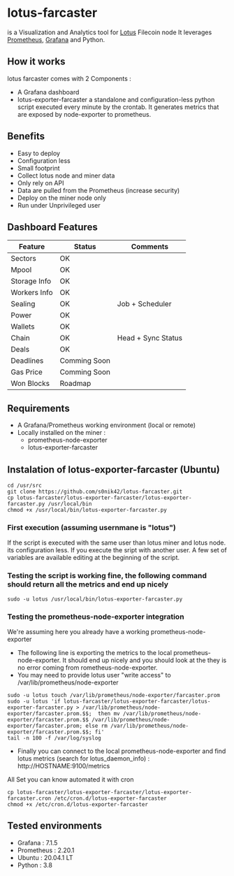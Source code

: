 # lotus-farcaster 
is a Visualization and Analytics tool for [Lotus](https://github.com/filecoin-project/lotus) Filecoin node
It leverages [Prometheus](https://prometheus.io/), [Grafana](https://grafana.com/) and Python.

## How it works
lotus farcaster comes with 2 Components :
* A Grafana dashboard
* lotus-exporter-farcaster a standalone and configuration-less python script executed every minute by the crontab.
It generates metrics that are exposed by node-exporter to prometheus.

## Benefits
* Easy to deploy
* Configuration less
* Small footprint
* Collect lotus node and miner data
* Only rely on API
* Data are pulled from the Prometheus (increase security)  
* Deploy on the miner node only
* Run under Unprivileged user

## Dashboard Features
|Feature      |Status       |Comments           |
|-------------|-------------|-------------------|
|Sectors      | OK          |                   |
|Mpool        | OK          |                   |
|Storage Info | OK          |                   |
|Workers Info | OK          |                   |
|Sealing      | OK          |Job + Scheduler    |
|Power        | OK          |                   |
|Wallets      | OK          |                   |
|Chain        | OK          |Head + Sync Status |
|Deals        | OK          |                   |
|Deadlines    | Comming Soon|                   |
|Gas Price    | Comming Soon|                   |
|Won Blocks   | Roadmap     |                   |

## Requirements
* A Grafana/Prometheus working environment (local or remote)
* Locally installed on the miner :
  * prometheus-node-exporter
  * lotus-exporter-farcaster

## Instalation of lotus-exporter-farcaster (Ubuntu)
```
cd /usr/src
git clone https://github.com/s0nik42/lotus-farcaster.git
cp lotus-farcaster/lotus-exporter-farcaster/lotus-exporter-farcaster.py /usr/local/bin
chmod +x /usr/local/bin/lotus-exporter-farcaster.py
```
### First execution (assuming usernmane is "lotus")
If the script is executed with the same user than lotus miner and lotus node. its configuration less.
If you execute the sript with another user. A few set of variables are available editing at the beginning of the script.
### Testing the script is working fine, the following command should return all the metrics and end up nicely
```
sudo -u lotus /usr/local/bin/lotus-exporter-farcaster.py
```
### Testing the prometheus-node-exporter integration
We're assuming here you already have a working prometheus-node-exporter
* The following line is exporting the metrics to the local prometheus-node-exporter. It should end up nicely and you should look at the they is no error coming from rometheus-node-exporter.
* You may need to provide lotus user "write access" to /var/lib/prometheus/node-exporter
```
sudo -u lotus touch /var/lib/prometheus/node-exporter/farcaster.prom
sudo -u lotus 'if lotus-farcaster/lotus-exporter-farcaster/lotus-exporter-farcaster.py > /var/lib/prometheus/node-exporter/farcaster.prom.$$;  then mv /var/lib/prometheus/node-exporter/farcaster.prom.$$ /var/lib/prometheus/node-exporter/farcaster.prom; else rm /var/lib/prometheus/node-exporter/farcaster.prom.$$; fi'
tail -n 100 -f /var/log/syslog
```
* Finally you can connect to the local prometheus-node-exporter and find lotus metrics (search for lotus_daemon_info) : http://HOSTNAME:9100/metrics

All Set you can know automated it with cron
```
cp lotus-farcaster/lotus-exporter-farcaster/lotus-exporter-farcaster.cron /etc/cron.d/lotus-exporter-farcaster
chmod +x /etc/cron.d/lotus-exporter-farcaster
```

## Tested environments
* Grafana : 7.1.5
* Prometheus : 2.20.1
* Ubuntu : 20.04.1 LT
* Python : 3.8

